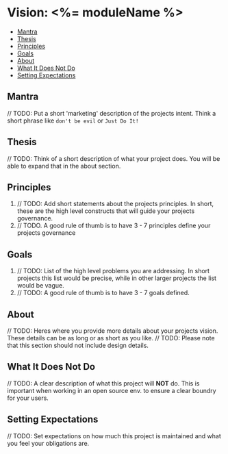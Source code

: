 # Vision: <%= moduleName %>

- [Mantra](#mantra)
- [Thesis](#thesis)
- [Principles](#principles)
- [Goals](#goals)
- [About](#about)
- [What It Does Not Do](#what-it-does-not-do)
- [Setting Expectations](#setting-expectations)

## Mantra
// TODO: Put a short 'marketing' description of the projects intent. Think a short phrase like ```don't be evil``` or ```Just Do It!```

## Thesis
// TODO: Think of a short description of what your project does. You will be able to expand that in the about section.

## Principles
1. // TODO: Add short statements about the projects principles. In short, these are the high level constructs that will guide your projects governance.
2. // TODO. A good rule of thumb is to have 3 - 7 principles define your projects governance

## Goals
1. // TODO: List of the high level problems you are addressing. In short projects this list would be precise, while in other larger projects the list would be vague.
2. // TODO: A good rule of thumb is to have 3 - 7 goals defined.

## About
// TODO: Heres where you provide more details about your projects vision. These details can be as long or as short as you like.
// TODO: Please note that this section should not include design details.

## What It Does Not Do
// TODO: A clear description of what this project will **NOT** do. This is important when working in an open source env. to ensure a clear boundry for your users.

## Setting Expectations
// TODO: Set expectations on how much this project is maintained and what you feel your obligations are.